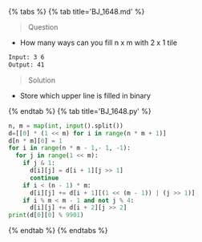 {% tabs %}
{% tab title='BJ_1648.md' %}

> Question

* How many ways can you fill n x m with 2 x 1 tile

```txt
Input: 3 6
Output: 41
```

> Solution

* Store which upper line is filled in binary

{% endtab %}
{% tab title='BJ_1648.py' %}

```py
n, m = map(int, input().split())
d=[[0] * (1 << m) for i in range(n * m + 1)]
d[n * m][0] = 1
for i in range(n * m - 1,- 1, -1):
  for j in range(1 << m):
    if j & 1:
      d[i][j] = d[i + 1][j >> 1]
      continue
    if i < (n - 1) * m:
      d[i][j] += d[i + 1][(1 << (m - 1)) | (j >> 1)]
    if i % m < m - 1 and not j % 4:
      d[i][j] += d[i + 2][j >> 2]
print(d[0][0] % 9901)
```

{% endtab %}
{% endtabs %}
